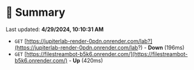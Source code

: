 # 📖 Summary
Last updated: **4/29/2024, 10:10:31 AM**

- `GET` [https://jupiterlab-render-0pdn.onrender.com/lab?](https://jupiterlab-render-0pdn.onrender.com/lab?) - **Down** (196ms)
- `GET` [https://filestreambot-b5k6.onrender.com/](https://filestreambot-b5k6.onrender.com/) - **Up** (420ms)
